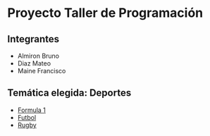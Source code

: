 # Proyecto Taller de Programación

## Integrantes

- Almiron Bruno
- Diaz Mateo
- Maine Francisco

## Temática elegida: Deportes

- [Formula 1](./formula1.md)
- [Futbol](./futbol.md)
- [Rugby](./Rugby.md)
